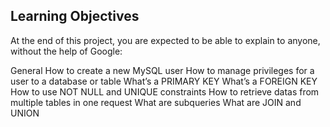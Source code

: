 ## Learning Objectives
At the end of this project, you are expected to be able to explain to anyone, without the help of Google:

General
How to create a new MySQL user
How to manage privileges for a user to a database or table
What’s a PRIMARY KEY
What’s a FOREIGN KEY
How to use NOT NULL and UNIQUE constraints
How to retrieve datas from multiple tables in one request
What are subqueries
What are JOIN and UNION

